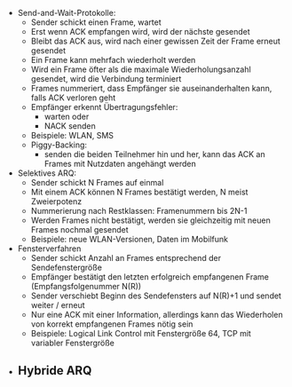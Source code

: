 - Send-and-Wait-Protokolle:
	- Sender schickt einen Frame, wartet
	- Erst wenn ACK empfangen wird, wird der nächste gesendet
	- Bleibt das ACK aus, wird nach einer gewissen Zeit der Frame erneut gesendet
	- Ein Frame kann mehrfach wiederholt werden
	- Wird ein Frame öfter als die maximale Wiederholungsanzahl gesendet, wird die Verbindung terminiert
	- Frames nummeriert, dass Empfänger sie auseinanderhalten kann, falls ACK verloren geht
	- Empfänger erkennt Übertragungsfehler:
		- warten oder
		- NACK senden
	- Beispiele: WLAN, SMS
	- Piggy-Backing:
		- senden die beiden Teilnehmer hin und her, kann das ACK an Frames mit Nutzdaten angehängt werden
- Selektives ARQ:
	- Sender schickt N Frames auf einmal
	- Mit einem ACK können N Frames bestätigt werden, N meist Zweierpotenz
	- Nummerierung nach Restklassen: Framenummern bis 2N-1
	- Werden Frames nicht bestätigt, werden sie gleichzeitig mit neuen Frames nochmal gesendet
	- Beispiele: neue WLAN-Versionen, Daten im Mobilfunk
- Fensterverfahren
	- Sender schickt Anzahl an Frames entsprechend der Sendefenstergröße
	- Empfänger bestätigt den letzten erfolgreich empfangenen Frame (Empfangsfolgenummer N(R))
	- Sender verschiebt Beginn des Sendefensters auf  N(R)+1 und sendet weiter / erneut
	- Nur eine ACK mit einer Information, allerdings kann das Wiederholen von korrekt empfangenen Frames nötig sein
	- Beispiele: Logical Link Control mit Fenstergröße 64, TCP mit variabler Fenstergröße
- Hybride ARQ
	- 
